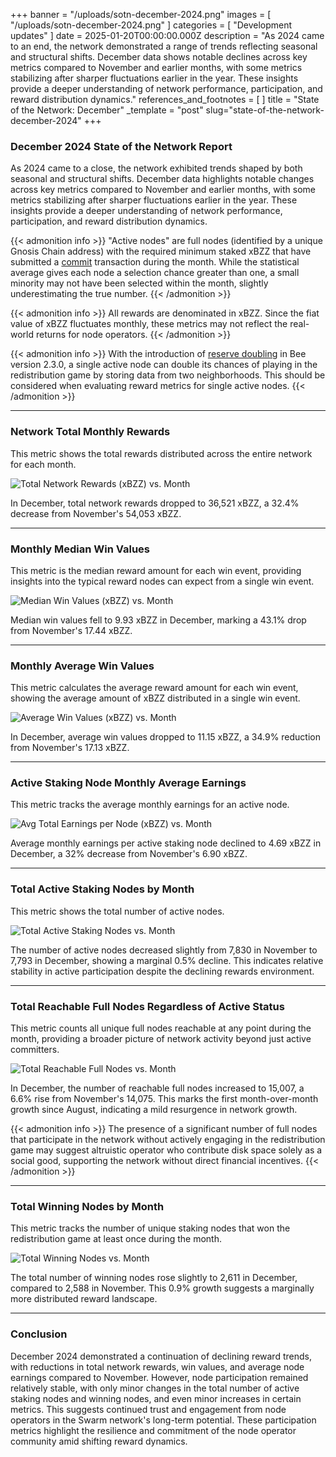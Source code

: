 +++
banner = "/uploads/sotn-december-2024.png"
images = [ "/uploads/sotn-december-2024.png" ]
categories = [ "Development updates" ]
date = 2025-01-20T00:00:00.000Z
description = "As 2024 came to an end, the network demonstrated a range of trends reflecting seasonal and structural shifts. December data shows notable declines across key metrics compared to November and earlier months, with some metrics stabilizing after sharper fluctuations earlier in the year. These insights provide a deeper understanding of network performance, participation, and reward distribution dynamics."
references_and_footnotes = [ ]
title = "State of the Network: December"
_template = "post"
slug="state-of-the-network-december-2024"
+++

### **December 2024 State of the Network Report**

As 2024 came to a close, the network exhibited trends shaped by both seasonal and structural shifts. December data highlights notable changes across key metrics compared to November and earlier months, with some metrics stabilizing after sharper fluctuations earlier in the year. These insights provide a deeper understanding of network performance, participation, and reward distribution dynamics.

{{< admonition info >}}
"Active nodes" are full nodes (identified by a unique Gnosis Chain address) with the required minimum staked xBZZ that have submitted a [commit](https://docs.ethswarm.org/docs/concepts/incentives/redistribution-game/#redistribution-game-details) transaction during the month. While the statistical average gives each node a selection chance greater than one, a small minority may not have been selected within the month, slightly underestimating the true number.
{{< /admonition >}}

{{< admonition info >}}
All rewards are denominated in xBZZ. Since the fiat value of xBZZ fluctuates monthly, these metrics may not reflect the real-world returns for node operators.
{{< /admonition >}}

{{< admonition info >}}
With the introduction of [reserve doubling](https://docs.ethswarm.org/docs/bee/working-with-bee/staking/#reserve-doubling) in Bee version 2.3.0, a single active node can double its chances of playing in the redistribution game by storing data from two neighborhoods. This should be considered when evaluating reward metrics for single active nodes.
{{< /admonition >}}

---

### **Network Total Monthly Rewards**

This metric shows the total rewards distributed across the entire network for each month.

![Total Network Rewards (xBZZ) vs. Month](/uploads/Total-Network-Rewards-xBZZ-vs-Month-December-2024.svg)

In December, total network rewards dropped to 36,521 xBZZ, a 32.4% decrease from November's 54,053 xBZZ. 

---

### **Monthly Median Win Values**

This metric is the median reward amount for each win event, providing insights into the typical reward nodes can expect from a single win event.

![Median Win Values (xBZZ) vs. Month](/uploads/Median-Win-Values-xBZZ-vs-Month-December-2024.svg)

Median win values fell to 9.93 xBZZ in December, marking a 43.1% drop from November's 17.44 xBZZ. 

---

### **Monthly Average Win Values**

This metric calculates the average reward amount for each win event, showing the average amount of xBZZ distributed in a single win event. 

![Average Win Values (xBZZ) vs. Month](/uploads/Average-Win-Values-xBZZ-vs-Month-December-2024.svg)

In December, average win values dropped to 11.15 xBZZ, a 34.9% reduction from November's 17.13 xBZZ. 

---

### **Active Staking Node Monthly Average Earnings**

This metric tracks the average monthly earnings for an active node.

![Avg Total Earnings per Node (xBZZ) vs. Month](/uploads/Avg-Total-Earnings-per-Node-xBZZ-vs-Month-December-2024.svg)

Average monthly earnings per active staking node declined to 4.69 xBZZ in December, a 32% decrease from November's 6.90 xBZZ. 

---

### **Total Active Staking Nodes by Month**

This metric shows the total number of active nodes.

![Total Active Staking Nodes vs. Month](/uploads/Total-Active-Staking-Nodes-vs-Month-December-2024.svg)

The number of active nodes decreased slightly from 7,830 in November to 7,793 in December, showing a marginal 0.5% decline. This indicates relative stability in active participation despite the declining rewards environment.

---

### **Total Reachable Full Nodes Regardless of Active Status**

This metric counts all unique full nodes reachable at any point during the month, providing a broader picture of network activity beyond just active committers.

![Total Reachable Full Nodes vs. Month](/uploads/Total-Reachable-Full-Nodes-vs-Month-December-2024.svg)

In December, the number of reachable full nodes increased to 15,007, a 6.6% rise from November's 14,075. This marks the first month-over-month growth since August, indicating a mild resurgence in network growth.

{{< admonition info >}}
The presence of a significant number of full nodes that participate in the network without actively engaging in the redistribution game may suggest altruistic operator who contribute disk space solely as a social good, supporting the network without direct financial incentives.
{{< /admonition >}}

---

### **Total Winning Nodes by Month**

This metric tracks the number of unique staking nodes that won the redistribution game at least once during the month.

![Total Winning Nodes vs. Month](/uploads/Total-Winning-Nodes-vs-Month-December-2024.svg)

The total number of winning nodes rose slightly to 2,611 in December, compared to 2,588 in November. This 0.9% growth suggests a marginally more distributed reward landscape.

---

### **Conclusion**

December 2024 demonstrated a continuation of declining reward trends, with reductions in total network rewards, win values, and average node earnings compared to November. However, node participation remained relatively stable, with only minor changes in the total number of active staking nodes and winning nodes, and even minor increases in certain metrics. This suggests continued trust and engagement from node operators in the Swarm network's long-term potential. These participation metrics highlight the resilience and commitment of the node operator community amid shifting reward dynamics.


